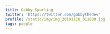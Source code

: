 ```yaml
---
title: Gabby Spurling
twitter: 'https://twitter.com/gabbythedev'
profile: /static/img/img_20191116_011808.jpg
tags: people
---
```


